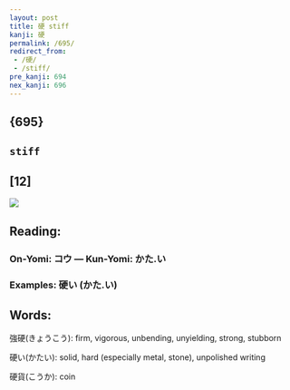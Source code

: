 ```yaml
---
layout: post
title: 硬 stiff
kanji: 硬
permalink: /695/
redirect_from:
 - /硬/
 - /stiff/
pre_kanji: 694
nex_kanji: 696
---
```


## {695}

## `stiff`

## [12]

<div class="stroke"><img src="E7A1AC.png" /></div>

## Reading:

### On-Yomi: コウ &mdash; Kun-Yomi: かた.い

### Examples: 硬い (かた.い)

## Words:

強硬(きょうこう): firm, vigorous, unbending, unyielding, strong, stubborn

硬い(かたい): solid, hard (especially metal, stone), unpolished writing

硬貨(こうか): coin

